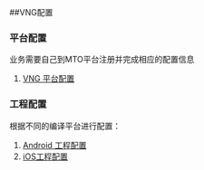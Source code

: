 ##VNG配置


### 平台配置

业务需要自己到MTO平台注册并完成相应的配置信息

1. [VNG 平台配置](developers.md)

### 工程配置
根据不同的编译平台进行配置：

1. [Android 工程配置](android.md)
2. [iOS工程配置](ios.md)
